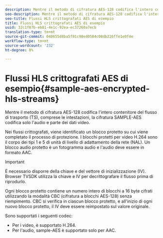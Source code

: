 ```yaml
---
description: Mentre il metodo di cifratura AES-128 codifica l'intero contenitore del flusso di trasporto (TS), comprese le intestazioni, la cifratura SAMPLE-AES codifica solo l'audio e parte dei dati video.
seo-description: Mentre il metodo di cifratura AES-128 codifica l'intero contenitore del flusso di trasporto (TS), comprese le intestazioni, la cifratura SAMPLE-AES codifica solo l'audio e parte dei dati video.
seo-title: Flussi HLS crittografati AES di esempio
title: Flussi HLS crittografati AES di esempio
uuid: 32c1f87b-eb81-4e1c-92ea-ec37260a7ecb
translation-type: tm+mt
source-git-commit: 040655d8ba5f91c98ed0584c08db226ffe1e0f4e
workflow-type: tm+mt
source-wordcount: '232'
ht-degree: 0%

---
```



# Flussi HLS crittografati AES di esempio{#sample-aes-encrypted-hls-streams}

Mentre il metodo di cifratura AES-128 codifica l&#39;intero contenitore del flusso di trasporto (TS), comprese le intestazioni, la cifratura SAMPLE-AES codifica solo l&#39;audio e parte dei dati video.

Nei flussi crittografati, viene identificato un blocco protetto su cui viene completato il processo di protezione. I blocchi protetti per video H.264 sono il corpo dei tipi 1 e 5 di unità di livello di adattamento della rete (NAL). Un blocco audio protetto è un fotogramma audio e l&#39;audio deve essere in formato AAC.

>[!IMPORTANT]
>
>È necessario disporre della chiave e del vettore di inizializzazione (IV). Browser TVSDK utilizza la chiave e IV per decrittografare il flusso prima di riprodurlo.

Ogni blocco protetto contiene un numero intero di blocchi a 16 byte cifrati utilizzando la modalità CBC (cifratura a blocchi AES-128) senza riempimento. CBC si verifica in ciascun blocco protetto, e all&#39;inizio di ogni nuovo blocco protetto, il IV deve essere reimpostato sul valore originale.

Sono supportati i seguenti codec:

* Per i video, è supportato H.264.
* Per l&#39;audio, sample-AES è supportato solo per AAC.

